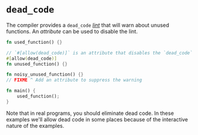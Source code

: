 # `dead_code`

The compiler provides a `dead_code`
[*lint*][lint] that will warn
about unused functions. An *attribute* can be used to disable the lint.

```rust
fn used_function() {}

// `#[allow(dead_code)]` is an attribute that disables the `dead_code` lint
#[allow(dead_code)]
fn unused_function() {}

fn noisy_unused_function() {}
// FIXME ^ Add an attribute to suppress the warning

fn main() {
    used_function();
}
```

Note that in real programs, you should eliminate dead code. In these examples
we'll allow dead code in some places because of the interactive nature of the
examples.

[lint]: https://en.wikipedia.org/wiki/Lint_%28software%29
